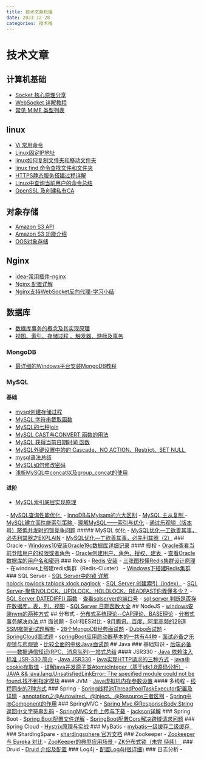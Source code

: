 ```yaml
---
title: 技术文章梳理
date: 2023-12-28
categories: 技术栈
---
```


# 技术文章
## 计算机基础
- <a href="https://www.cnblogs.com/itdragon/p/13700939.html" target="_blank">Socket 核心原理分享</a>
- <a href="https://www.cnblogs.com/jingmoxukong/p/7755643.html" target="_blank">WebSocket 详解教程</a>
- <a href="https://developer.mozilla.org/zh-CN/docs/Web/HTTP/Basics_of_HTTP/MIME_types/Common_types" target="_blank">常见 MIME 类型列表</a>
## linux
- <a href="https://blog.csdn.net/xingyegt/article/details/61548601" target="_blank">Vi 常用命令</a>
- <a href="https://blog.csdn.net/u010452388/article/details/86481868" target="_blank">Linux固定IP地址</a>
- <a href="https://www.cnblogs.com/liaojie970/p/6746230.html" target="_blank">linux如何复制文件夹和移动文件夹</a>
- <a href="https://www.cnblogs.com/jiftle/p/9707518.html" target="_blank">linux find 命令查找文件和文件夹</a>
- <a href="https://www.cnblogs.com/wmhuang/p/7516273.html" target="_blank">HTTPS静态服务搭建过程详解</a>
- <a href="https://www.linuxidc.com/Linux/2017-04/143031.htm" target="_blank">Linux中查询当前用户的命令总结</a>
- <a href="http://www.178linux.com/86931?utm_source=tuicool&amp;utm_medium=referral" target="_blank">OpenSSL 及创建私有CA</a>
## 对象存储
- <a href="https://www.cnblogs.com/chris-cp/p/4835507.html" target="_blank">Amazon S3 API</a>
- <a href="https://www.cnblogs.com/web424/p/6840207.html" target="_blank">Amazon S3 功能介绍</a>
- <a href="https://blog.csdn.net/r_12xq/article/details/88424894" target="_blank">OOS对象存储</a>
## Nginx
- <a href="https://www.cnblogs.com/bjlhx/p/10477099.html" target="_blank">idea-常用插件-nginx</a>
- <a href="https://www.runoob.com/w3cnote/nginx-setup-intro.html" target="_blank">Nginx 配置详解</a>
- <a href="https://www.cnblogs.com/kevingrace/p/9512287.html" target="_blank">Nginx支持WebSocket反向代理-学习小结</a>
## 数据库
- <a href="https://www.cnblogs.com/takumicx/p/9998844.html" target="_blank">数据库事务的概念及其实现原理</a>
- <a href="https://www.cnblogs.com/dong897812629/archive/2013/03/27/2981142.html" target="_blank">视图、索引、存储过程 、触发器、游标及事务</a>
### MongoDB
- <a href="https://www.cnblogs.com/TM0831/p/10606624.html" target="_blank">最详细的Windows平台安装MongoDB教程</a>
### MySQL
#### 基础
- <a href="https://www.cnblogs.com/mycapple-zgs-111411/p/7680529.html" target="_blank">mysql创建存储过程</a>
- <a href="https://blog.csdn.net/wuhuagu_wuhuaguo/article/details/90522435" target="_blank">MySQL 字符串截取函数</a>
- <a href="https://www.cnblogs.com/boothsun/p/7792341.html" target="_blank">MySQL的七种join</a>
- <a href="https://www.cnblogs.com/chenqionghe/p/4675844.html" target="_blank">MySQL CAST与CONVERT 函数的用法</a>
- <a href="https://www.cnblogs.com/ggjucheng/p/3352280.html" target="_blank"> MySQL 获得当前日期时间 函数</a>
- <a href="https://www.cnblogs.com/kaiwen1/p/6869025.html" target="_blank">MySQL外键设置中的的 Cascade、NO ACTION、Restrict、SET NULL&nbsp;</a>
- <a href="https://blog.csdn.net/hry2015/article/details/76359281" target="_blank">mysql语法总结</a>
- <a href="https://www.cnblogs.com/yang82/p/7794712.html" target="_blank">MySQL如何修改密码</a>
- <a href="https://blog.csdn.net/mary19920410/article/details/76545053" target="_blank">浅析MySQL中concat以及group_concat的使用</a>
#### 进阶
- <a href="https://www.cnblogs.com/boothsun/p/8970952.html#autoid-7-1-0" target="_blank">MySQL索引底层实现原理 
</a>
- <a href="https://www.cnblogs.com/boothsun/p/8480909.html" target="_blank">MySQL查询性能优化&nbsp;</a>
- <a href="https://www.cnblogs.com/vicenteforever/articles/1613119.html" target="_blank">InnoDB与Myisam的六大区别</a>
- <a href="https://www.cnblogs.com/boothsun/p/7872669.html" target="_blank">MySQL 主从复制 
</a>
- <a href="https://www.cnblogs.com/boothsun/p/7774019.html" target="_blank">MySQL建立高性能索引策略 
</a>
- <a href="https://www.cnblogs.com/hustcat/archive/2009/10/28/1591648.html" target="_blank">理解MySQL——索引与优化</a>
- <a href="https://www.cnblogs.com/zongyl/p/6021097.html" target="_blank">通过乐观锁（版本号）降低并发时的锁竞争问题</a>
##### MySQL 优化
- <a href="https://www.cnblogs.com/zhanjindong/p/3439042.html" target="_blank">MySQL优化—工欲善其事，必先利其器之EXPLAIN</a>
- <a href="https://www.cnblogs.com/zhanjindong/p/3472804.html" target="_blank">MySQL优化—工欲善其事，必先利其器（2）</a>
### Oracle
- <a href="https://www.jb51.net/article/187271.htm" target="_blank">Windows10安装Oracle19c数据库详细记录</a>
#### 授权
- <a href="http://blog.itpub.net/29500582/viewspace-1314555/" target="_blank">Oracle查看当前登陆用户的权限或者角色</a>
- <a href="https://www.cnblogs.com/roger112/p/7685307.html" target="_blank">Oracle创建用户、角色、授权、建表&nbsp;</a>
- <a href="https://www.cnblogs.com/rosesmall/p/5767605.html" target="_blank">查看Oracle数据库的用户名和密码</a>
### Redis
- <a href="https://www.runoob.com/redis/redis-install.html" target="_blank">Redis 安装</a>
- <a href="https://blog.csdn.net/yejingtao703/article/details/78484151" target="_blank">三张图秒懂Redis集群设计原理</a>
- 在windows上搭建redis集群（Redis-Cluster）</a>
- <a href="https://www.cnblogs.com/tommy-huang/p/6240083.html" target="_blank">Windows下搭建Redis集群</a>
### SQL Server
- <a href="https://www.cnblogs.com/wuyifu/p/3447870.html" target="_blank">SQL Server中的锁 详解 nolock,rowlock,tablock,xlock,paglock</a>
- <a href="https://www.cnblogs.com/Brambling/p/6754993.html" target="_blank">SQL Server 创建索引（index）</a>
- <a href="https://www.cnblogs.com/CreateMyself/p/6512692.html" target="_blank">SQL Server-聚焦NOLOCK、UPDLOCK、HOLDLOCK、READPAST你弄懂多少？</a>
- <a href="https://www.w3school.com.cn/sql/func_datediff.asp" target="_blank">SQL Server DATEDIFF() 函数</a>
- <a href="https://www.cnblogs.com/xwdreamer/archive/2012/06/23/2559344.html" target="_blank">查看sqlserver的端口号</a>
- <a href="https://www.cnblogs.com/JohnnyBao/p/3799054.html" target="_blank">sql server 判断是否存在数据库，表，列，视图</a>
- <a href="https://www.cnblogs.com/zhangpengnike/p/6122588.html" target="_blank">SQLServer 日期函数大全</a>
## NodeJS
- <a href="https://blog.csdn.net/uzizi/article/details/81046646" target="_blank">windows安装nvm的两种方式</a>
## 分布式
- <a href="https://www.cnblogs.com/jasontec/p/9698774.html" target="_blank">分布式系统理论--CAP理论、BASE理论</a>
- <a href="https://www.cnblogs.com/boothsun/p/8976409.html" target="_blank">分布式事务解决办法 </a>
## 面试题
- Solr和ES对比</a>
- <a href="https://juejin.cn/post/6844903955722403848#heading-0" target="_blank">9月腾讯、百度、阿里高频的29道SSM框架面试题解析</a>
- <a href="https://blog.csdn.net/shmnh/article/details/42833291" target="_blank">28个MongoDB经典面试题</a>
- <a href="https://blog.csdn.net/cliper9768/article/details/82870163" target="_blank">Dubbo面试题</a>
- <a href="https://blog.csdn.net/qq_42629110/article/details/84963815" target="_blank">SpringCloud面试题</a>
- <a href="https://blog.csdn.net/suxiexingchen/article/details/82020430" target="_blank">springBoot应用启动器基本的一共有44种</a>
- <a href="https://blog.csdn.net/qq_34337272/article/details/81072874" target="_blank">面试必备之乐观锁与悲观锁</a>
- <a href="https://juejin.cn/post/6844903809613840398" target="_blank">比较全面的中级Java面试题</a>
## Java
### 基础知识
- <a href="https://mp.weixin.qq.com/s?__biz=Mzg2OTA0Njk0OA==&amp;mid=2247484920&amp;amp;idx=1&amp;amp;sn=c7167df0b36522935896565973d02cc9&amp;source=41#wechat_redirect" target="_blank">后端必备——数据通信知识(RPC、消息队列)一站式总结</a>
#### JSR330
- <a href="https://blog.csdn.net/u010278882/article/details/50773687" target="_blank">Java 依赖注入标准 JSR-330 简介</a>
- <a href="https://www.chkui.com/article/java/java_jsr330" target="_blank">Java JSR330</a>
- <a href="https://www.cnblogs.com/hhhshct/p/8523697.html" target="_blank">java实现HTTP请求的三种方式</a>
- <a href="https://www.cnblogs.com/super-chao/p/6118739.html" target="_blank">java中cookie存取值</a>
- <a href="https://baijiahao.baidu.com/s?id=1647621616629561468&amp;wfr=spider&amp;for=pc" target="_blank">详解java并发原子类AtomicInteger（基于jdk1.8源码分析）</a>
- <a href="https://blog.csdn.net/weixin_38111667/article/details/81630290" target="_blank">JAVA &amp;&amp; java.lang.UnsatisfiedLinkError: The specified module could not be found.找不到指定模块</a>
#### JVM
- <a href="https://blog.csdn.net/weixin_40792878/article/details/82154402" target="_blank">Java虚拟机内存参数设置</a>
#### 多线程
- <a href="https://www.cnblogs.com/XHJT/p/3897440.html" target="_blank">线程同步的7种方式</a>
### Spring
- <a href="https://www.cnblogs.com/redcool/p/6426173.html" target="_blank">Spring线程池ThreadPoolTaskExecutor配置及详情</a>
- <a href="https://www.cnblogs.com/pjfmeng/p/7551340.html" target="_blank">annotation之@Autowired、@Inject、@Resource三者区别</a>
- <a href="https://blog.csdn.net/m0_37626813/article/details/78558010" target="_blank">Spring中@Component的作用</a>
### SpringMVC
- <a href="https://blog.csdn.net/littleskey/article/details/52841148" target="_blank">Spring Mvc @ResponseBody String返回中文字符串乱码</a>
- <a href="https://www.cnblogs.com/WJ-163/p/6269409.html" target="_blank">SpringMVC文件上传与下载</a>
- <a href="https://blog.csdn.net/liuxiao723846/article/details/46006275" target="_blank">jackson详解</a>
### Spring Boot
- <a href="https://www.cnblogs.com/itdragon/p/8686554.html" target="_blank">Spring Boot配置文件详解</a>
- <a href="https://www.cnblogs.com/yuansc/p/9076604.html" target="_blank">SpringBoot配置Cors解决跨域请求问题</a>
### Spring Cloud
- <a href="https://blog.csdn.net/loushuiyifan/article/details/82702522" target="_blank">Hystrix原理与实战</a>
### MyBatis
- <a href="https://www.cnblogs.com/happyflyingpig/p/7739749.html" target="_blank">mybatis一级缓存二级缓存&nbsp;&nbsp;</a>
### ShardingSpare
- <a href="https://shardingsphere.apache.org/document/legacy/4.x/document/cn/overview/" target="_blank">shardingsphere 官方文档</a>
### Zookeeper
- <a href="https://www.cnblogs.com/jasontec/p/9651820.html" target="_blank">Zookeeper 与 Eureka 对比</a>
- <a href="https://www.cnblogs.com/boothsun/p/8976502.html" target="_blank">ZooKeeper的典型应用场景 
</a>
- <a href="https://www.cnblogs.com/boothsun/p/8976829.html" target="_blank">ZK分布式锁（未完 待续）&nbsp;</a>
### Druid
- <a href="https://www.cnblogs.com/niejunlei/p/5977895.html" target="_blank">Druid 介绍及配置</a>
### Log4j
- <a href="http://www.blogjava.net/zJun/archive/2006/06/28/55511.html" target="_blank">配置Log4j(很详细)</a>
### 日志分析
- &nbsp;
